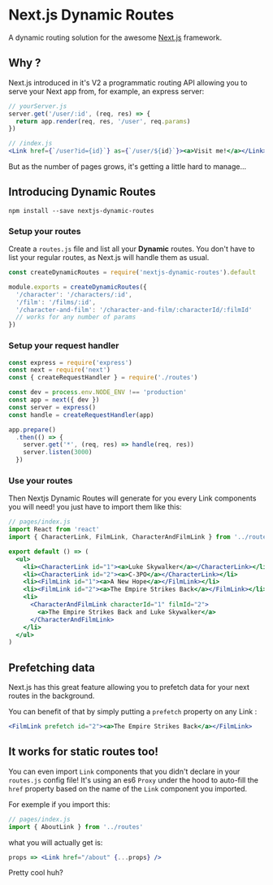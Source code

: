 # Next.js Dynamic Routes

A dynamic routing solution for the awesome [Next.js](https://github.com/zeit/next.js)
framework.

## Why ?

Next.js introduced in it's V2 a programmatic routing API allowing you to serve your
Next app from, for example, an express server:

```js
// yourServer.js
server.get('/user/:id', (req, res) => {
  return app.render(req, res, '/user', req.params)
})
```
```jsx
// /index.js
<Link href={`/user?id={id}`} as={`/user/${id}`}><a>Visit me!</a></Link>
```

But as the number of pages grows, it's getting a little hard to manage...

## Introducing Dynamic Routes

```
npm install --save nextjs-dynamic-routes
```

### Setup your routes
Create a `routes.js` file and list all your **Dynamic** routes.
You don't have to list your regular routes, as Next.js will handle them as usual.

```js
const createDynamicRoutes = require('nextjs-dynamic-routes').default

module.exports = createDynamicRoutes({
  '/character': '/characters/:id',
  '/film': '/films/:id',
  '/character-and-film': '/character-and-film/:characterId/:filmId'
  // works for any number of params
})
```

### Setup your request handler
```js
const express = require('express')
const next = require('next')
const { createRequestHandler } = require('./routes')

const dev = process.env.NODE_ENV !== 'production'
const app = next({ dev })
const server = express()
const handle = createRequestHandler(app)

app.prepare()
  .then(() => {
    server.get('*', (req, res) => handle(req, res))
    server.listen(3000)
  })
```

### Use your routes
Then Nextjs Dynamic Routes will generate for you every Link components you will
need! you just have to import them like this:

```jsx
// pages/index.js
import React from 'react'
import { CharacterLink, FilmLink, CharacterAndFilmLink } from '../routes'

export default () => (
  <ul>
    <li><CharacterLink id="1"><a>Luke Skywalker</a></CharacterLink></li>
    <li><CharacterLink id="2"><a>C-3PO</a></CharacterLink></li>
    <li><FilmLink id="1"><a>A New Hope</a></FilmLink></li>
    <li><FilmLink id="2"><a>The Empire Strikes Back</a></FilmLink></li>
    <li>
      <CharacterAndFilmLink characterId="1" filmId="2">
        <a>The Empire Strikes Back and Luke Skywalker</a>
      </CharacterAndFilmLink>
    </li>
  </ul>
)
```

## Prefetching data
Next.js has this great feature allowing you to prefetch data for your next routes
in the background.

You can benefit of that by simply putting a `prefetch` property on any Link :

```jsx
<FilmLink prefetch id="2"><a>The Empire Strikes Back</a></FilmLink>
```

## It works for static routes too!

You can even import `Link` components that you didn't declare in your `routes.js`
config file! It's using an es6 `Proxy` under the hood to auto-fill the `href` property
based on the name of the `Link` component you imported.

For exemple if you import this:
```js
// pages/index.js
import { AboutLink } from '../routes'
```
what you will actually get is:
```jsx
props => <Link href="/about" {...props} />
```
Pretty cool huh?
